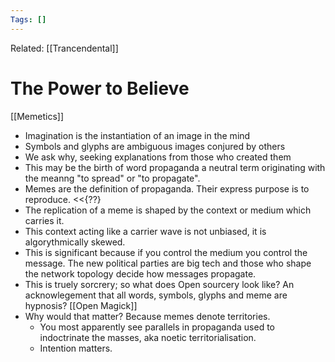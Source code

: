 ```yaml
---
Tags: []
---
```

Related: [[Trancendental]]
# The Power to Believe
[[Memetics]]
- Imagination is the instantiation of an image in the mind
- Symbols and glyphs are ambiguous images conjured by others
- We ask why, seeking explanations from those who created them
- This may be the birth of word propaganda a neutral term originating with the meanng "to spread" or "to propagate".
- Memes are the definition of propaganda. Their express purpose is to reproduce. <<{??}
- The replication of a meme is shaped by the context or medium 		which carries it. 
- This context acting like a carrier wave is not unbiased, it is algorythmically skewed. 
- This is significant because if you control the medium you control the message. The new political parties are big tech and those who shape the network topology decide how messages propagate. 
- This is truely sorcrery; so what does Open sourcery look like? An acknowlegement that all words, symbols, glyphs and meme are hypnosis? [[Open Magick]]
- Why would that matter? Because memes denote territories. 
	- You most apparently see parallels in propaganda used to indoctrinate the masses, aka noetic territorialisation. 
	- Intention matters.

